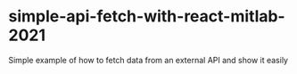 # simple-api-fetch-with-react-mitlab-2021
Simple example of how to fetch data from an external API and show it easily

